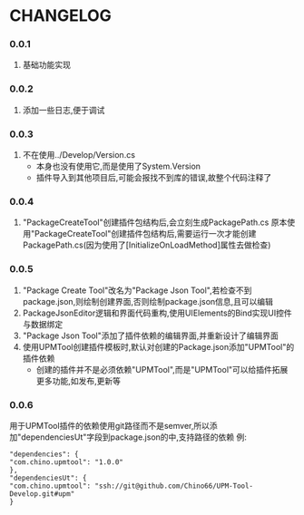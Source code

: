# CHANGELOG

### 0.0.1
1. 基础功能实现

### 0.0.2
1. 添加一些日志,便于调试

### 0.0.3 
1. 不在使用../Develop/Version.cs
    * 本身也没有使用它,而是使用了System.Version
    * 插件导入到其他项目后,可能会报找不到库的错误,故整个代码注释了

### 0.0.4
1. "PackageCreateTool"创建插件包结构后,会立刻生成PackagePath.cs
    原本使用"PackageCreateTool"创建插件包结构后,需要运行一次才能创建PackagePath.cs(因为使用了[InitializeOnLoadMethod]属性去做检查)

### 0.0.5
1. "Package Create Tool"改名为"Package Json Tool",若检查不到package.json,则绘制创建界面,否则绘制package.json信息,且可以编辑
2. PackageJsonEditor逻辑和界面代码重构,使用UIElements的Bind实现UI控件与数据绑定
3. "Package Json Tool"添加了插件依赖的编辑界面,并重新设计了编辑界面
4. 使用UPMTool创建插件模板时,默认对创建的Package.json添加"UPMTool"的插件依赖
    * 创建的插件并不是必须依赖"UPMTool",而是"UPMTool"可以给插件拓展更多功能,如发布,更新等

### 0.0.6
用于UPMTool插件的依赖使用git路径而不是semver,所以添加"dependenciesUt"字段到package.json的中,支持路径的依赖
例:
```
"dependencies": {
"com.chino.upmtool": "1.0.0"
},
"dependenciesUt": {
"com.chino.upmtool": "ssh://git@github.com/Chino66/UPM-Tool-Develop.git#upm"
}
```

